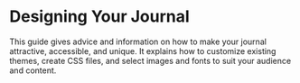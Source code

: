 # Designing Your Journal

This guide gives advice and information on how to make your journal attractive, accessible, and unique. It explains how to customize existing themes, create CSS files, and select images and fonts to suit your audience and content.
